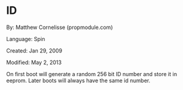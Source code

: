 # ID

By: Matthew Cornelisse (propmodule.com)

Language: Spin

Created: Jan 29, 2009

Modified: May 2, 2013

On first boot will generate a random 256 bit ID number and store it in eeprom. Later boots will always have the same id number.
